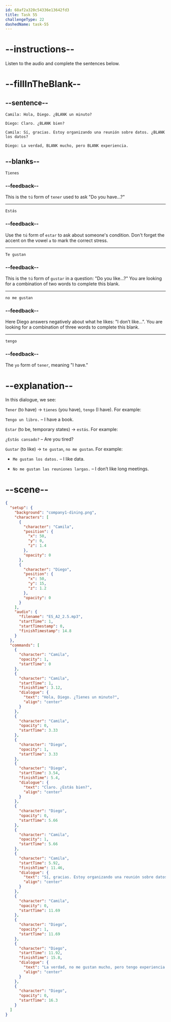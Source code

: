 ```yaml
---
id: 68af2a320c54336e13642fd3
title: Task 55
challengeType: 22
dashedName: task-55
---
```


<!-- (Audio) Camila: Hola, Diego. ¿Tienes un minuto? Diego: Claro. ¿Estás bien? Camila: Sí, gracias. Estoy organizando una reunión sobre datos. ¿Te gustan los datos? Diego: La verdad, no me gustan mucho, pero tengo experiencia. -->

# --instructions--

Listen to the audio and complete the sentences below.

# --fillInTheBlank--

## --sentence--

`Camila: Hola, Diego. ¿BLANK un minuto?` 

`Diego: Claro. ¿BLANK bien?`  

`Camila: Sí, gracias. Estoy organizando una reunión sobre datos. ¿BLANK los datos?`  

`Diego: La verdad, BLANK mucho, pero BLANK experiencia.`  

## --blanks--

`Tienes`

### --feedback--

This is the `tú` form of `tener` used to ask "Do you have...?"

---

`Estás`

### --feedback--

Use the `tú` form of `estar` to ask about someone's condition. Don't forget the accent on the vowel `a` to mark the correct stress.

---

`Te gustan`

### --feedback--

This is the `tú` form of `gustar` in a question: "Do you like...?" You are looking for a combination of two words to complete this blank.

---

`no me gustan`

### --feedback--

Here Diego answers negatively about what he likes: "I don’t like...". You are looking for a combination of three words to complete this blank.

---

`tengo`

### --feedback--

The `yo` form of `tener`, meaning "I have."

# --explanation--

In this dialogue, we see:

`Tener` (to have) → `tienes` (you have), `tengo` (I have). For example:

`Tengo un libro.` – I have a book.  

`Estar` (to be, temporary states) → `estás`. For example:

`¿Estás cansado?` – Are you tired?  

`Gustar` (to like) → `te gustan`, `no me gustan`. For example:

- `Me gustan los datos.` – I like data. 

- `No me gustan las reuniones largas.` – I don’t like long meetings.

# --scene--

```json
{
  "setup": {
    "background": "company1-dining.png",
    "characters": [
      {
        "character": "Camila",
        "position": {
          "x": 50,
          "y": 0,
          "z": 1.4
        },
        "opacity": 0
      },
      {
        "character": "Diego",
        "position": {
          "x": 50,
          "y": 15,
          "z": 1.2
        },
        "opacity": 0
      }
    ],
    "audio": {
      "filename": "ES_A2_2.5.mp3",
      "startTime": 1,
      "startTimestamp": 0,
      "finishTimestamp": 14.8
    }
  },
  "commands": [
    {
      "character": "Camila",
      "opacity": 1,
      "startTime": 0
    },
    {
      "character": "Camila",
      "startTime": 1,
      "finishTime": 3.12,
      "dialogue": {
        "text": "Hola, Diego. ¿Tienes un minuto?",
        "align": "center"
      }
    },
    {
      "character": "Camila",
      "opacity": 0,
      "startTime": 3.33
    },
    {
      "character": "Diego",
      "opacity": 1,
      "startTime": 3.33
    },
    {
      "character": "Diego",
      "startTime": 3.54,
      "finishTime": 5.4,
      "dialogue": {
        "text": "Claro. ¿Estás bien?",
        "align": "center"
      }
    },
    {
      "character": "Diego",
      "opacity": 0,
      "startTime": 5.66
    },
    {
      "character": "Camila",
      "opacity": 1,
      "startTime": 5.66
    },
    {
      "character": "Camila",
      "startTime": 5.92,
      "finishTime": 11.46,
      "dialogue": {
        "text": "Sí, gracias. Estoy organizando una reunión sobre datos. ¿Te gustan los datos?",
        "align": "center"
      }
    },
    {
      "character": "Camila",
      "opacity": 0,
      "startTime": 11.69
    },
    {
      "character": "Diego",
      "opacity": 1,
      "startTime": 11.69
    },
    {
      "character": "Diego",
      "startTime": 11.92,
      "finishTime": 15.8,
      "dialogue": {
        "text": "La verdad, no me gustan mucho, pero tengo experiencia.",
        "align": "center"
      }
    },
    {
      "character": "Diego",
      "opacity": 0,
      "startTime": 16.3
    }
  ]
}
```
